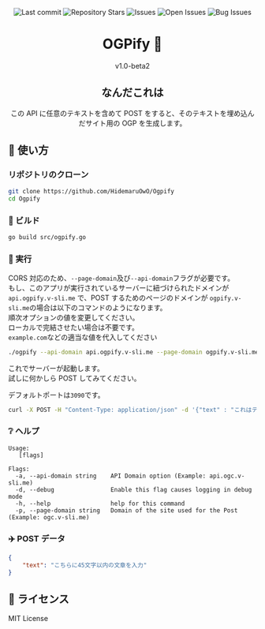 <div align="center">

![Last commit](https://img.shields.io/github/last-commit/HidemaruOwO/ogp-generate-api?style=flat-square)
![Repository Stars](https://img.shields.io/github/stars/HidemaruOwO/ogp-generate-api?style=flat-square)
![Issues](https://img.shields.io/github/issues/HidemaruOwO/ogp-generate-api?style=flat-square)
![Open Issues](https://img.shields.io/github/issues-raw/HidemaruOwO/ogp-generate-api?style=flat-square)
![Bug Issues](https://img.shields.io/github/issues/HidemaruOwO/ogp-generate-api/bug?style=flat-square)

# OGPify 🔖

v1.0-beta2

## なんだこれは

この API に任意のテキストを含めて POST をすると、そのテキストを埋め込んだサイト用の OGP を生成します。

</div>

## 🚀 使い方

### リポジトリのクローン

```bash
git clone https://github.com/HidemaruOwO/Ogpify
cd Ogpify
```

### 🔨 ビルド

```bash
go build src/ogpify.go
```

### 💨 実行

CORS 対応のため、`--page-domain`及び`--api-domain`フラグが必要です。  
もし、このアプリが実行されているサーバーに紐づけられたドメインが `api.ogpify.v-sli.me` で、POST するためのページのドメインが `ogpify.v-sli.me`の場合は以下のコマンドのようになります。  
順次オプションの値を変更してください。  
ローカルで完結させたい場合は不要です。  
`example.com`などの適当な値を代入してください

```bash
./ogpify --api-domain api.ogpify.v-sli.me --page-domain ogpify.v-sli.me
```

これでサーバーが起動します。  
試しに何かしら POST してみてください。

デフォルトポートは`3090`です。

```bash
curl -X POST -H "Content-Type: application/json" -d '{"text" : "これはテストです"}' http://127.0.0.1:3090/generate
```

### ❔ ヘルプ

```
Usage:
   [flags]

Flags:
  -a, --api-domain string    API Domain option (Example: api.ogc.v-sli.me)
  -d, --debug                Enable this flag causes logging in debug mode
  -h, --help                 help for this command
  -p, --page-domain string   Domain of the site used for the Post (Example: ogc.v-sli.me)
```

### ✈️ POST データ

```json
{
    "text": "こちらに45文字以内の文章を入力"
}
```

## 📜 ライセンス

MIT License
